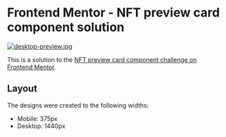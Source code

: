 # Frontend Mentor - NFT preview card component solution

[![desktop-preview.jpg](https://i.postimg.cc/gJYs3HG3/desktop-preview.jpg)](https://postimg.cc/94nyhTRf)

This is a solution to the [NFT preview card component challenge on Frontend Mentor](https://www.frontendmentor.io/challenges/nft-preview-card-component-SbdUL_w0U).

## Layout

The designs were created to the following widths:

- Mobile: 375px
- Desktop: 1440px
